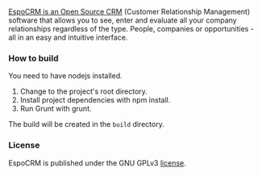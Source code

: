 <a href='http://www.espocrm.com'>EspoCRM is an Open Source CRM</a> (Customer Relationship Management) software that allows you to see, enter and evaluate all your company relationships regardless of the type. People, companies or opportunities - all in an easy and intuitive interface.

### How to build

You need to have nodejs installed.

1. Change to the project's root directory.
2. Install project dependencies with npm install.
3. Run Grunt with grunt.

The build will be created in the `build` directory.

### License

EspoCRM is published under the GNU GPLv3 [license](https://raw.githubusercontent.com/espocrm/espocrm/master/LICENSE.txt).

